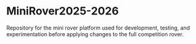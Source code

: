 # MiniRover2025-2026
Repository for the mini rover platform used for development, testing, and experimentation before applying changes to the full competition rover.
